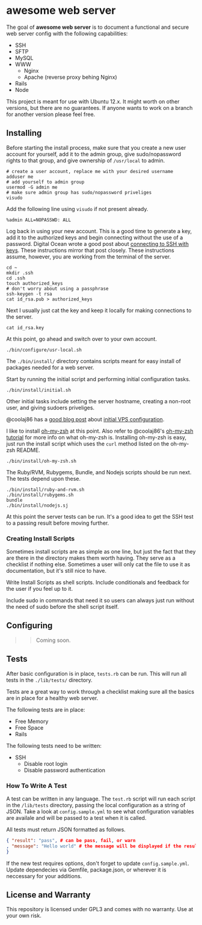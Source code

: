 awesome web server
==================

The goal of **awesome web server** is to document a functional and secure web server config
with the following capabilities:

+ SSH
+ SFTP
+ MySQL
+ WWW
  + Nginx
  + Apache (reverse proxy behing Nginx)
+ Rails
+ Node

This project is meant for use with Ubuntu 12.x. It might worth on other versions, but
there are no guarantees. If anyone wants to work on a branch for another version please
feel free.

Installing
----------

Before starting the install process, make sure that you create a new user account for
yourself, add it to the admin group, give sudo/nopassword rights to that group, and
give ownership of `/usr/local` to admin.

```
# create a user account, replace me with your desired username
adduser me
# add yourself to admin group
usermod -G admin me
# make sure admin group has sudo/nopassword priveliges
visudo
```

Add the following line using `visudo` if not present already.

```
%admin ALL=NOPASSWD: ALL
```

Log back in using your new account. This is a good time to generate a key, add it to
the authorized keys and begin connecting without the use of a password. Digital Ocean
wrote a good post about [connecting to SSH with keys][4]. These instructions mirror
that post closely. These instructions assume, however, you are working from the terminal of the
server.

```
cd ~
mkdir .ssh
cd .ssh
touch authorized_keys
# don't worry about using a passphrase
ssh-keygen -t rsa
cat id_rsa.pub > authorized_keys
```

Next I usually just cat the key and keep it locally for making connections to the server.

```
cat id_rsa.key
```

At this point, go ahead and switch over to your own account.

```
./bin/configure/usr-local.sh
```

The `./bin/install/` directory contains scripts meant for easy install of packages needed
for a web server.

Start by running the initial script and performing initial configuration tasks.

```
./bin/install/initial.sh
```

Other initial tasks include setting the server hostname, creating a non-root user, and
giving sudoers priveliges.

@coolaj86 has a [good blog post][1] about [initial VPS configuration][1].

I like to install [oh-my-zsh][3] at this point.
Also refer to @coolaj86's [oh-my-zsh tutorial][2] for more info on what oh-my-zsh is.
Installing oh-my-zsh is easy, just run the install script which uses the `curl` method
listed on the oh-my-zsh README.

```
./bin/install/oh-my-zsh.sh
```

The Ruby/RVM, Rubygems, Bundle, and Nodejs scripts should be run next. The tests depend
upon these.

```
./bin/install/ruby-and-rvm.sh
./bin/install/rubygems.sh
bundle
./bin/install/nodejs.sj
```

At this point the server tests can be run. It's a good idea to get the SSH test to a passing
result before moving further.

### Creating Install Scripts

Sometimes install scripts are as simple as one line, but just the fact that they are there
in the directory makes them worth having. They serve as a checklist if nothing else. Sometimes
a user will only cat the file to use it as documentation, but it's still nice to have.

Write Install Scripts as shell scripts. Include conditionals and feedback for the user if
you feel up to it.

Include sudo in commands that need it so users can always just run without the need of sudo
before the shell script itself.

Configuring
-----------

>> Coming soon.

Tests
-----

After basic configuration is in place, `tests.rb` can be run. This will run all
tests in the `./lib/tests/` directory.

Tests are a great way to work through a checklist making sure all the basics are
in place for a healthy web server.

The following tests are in place:

+ Free Memory
+ Free Space
+ Rails

The following tests need to be written:

+ SSH
  + Disable root login
  + Disable password authentication

### How To Write A Test

A test can be written in any language. The `test.rb` script will run each script in the
`/lib/tests` directory, passing the local configuration as a string of JSON. Take a look
at `config.sample.yml` to see what configuration variables are availale and will be passed
to a test when it is called.

All tests must return JSON formatted as follows.

```JSON
{ "result": "pass", # can be pass, fail, or warn
, "message": "Hello world" # the message will be displayed if the result is not a pass
}
```

If the new test requires options, don't forget to update `config.sample.yml`.
Update dependecies via Gemfile,
package.json, or wherever it is neccessary for your additions.

License and Warranty
--------------------

This repository is licensed under GPL3 and comes with no warranty. Use at your own risk.

[1]: http://blog.coolaj86.com/articles/how-i-setup-my-vpses.html
[2]: http://blog.coolaj86.com/articles/zsh-is-to-bash-as-vim-is-to-vi.html
[3]: https://github.com/robbyrussell/oh-my-zsh
[4]: https://www.digitalocean.com/community/articles/how-to-set-up-ssh-keys--2

